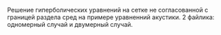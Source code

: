 Решение гиперболических уравнений на сетке не согласованной с границей раздела сред на примере уравненний акустики.
2 файлика: одномерный случай и двумерный случай.
